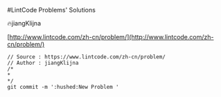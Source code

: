 #LintCode Problems' Solutions

:fire:jiangKlijna

[http://www.lintcode.com/zh-cn/problem/](http://www.lintcode.com/zh-cn/problem/)

```
// Source : https://www.lintcode.com/zh-cn/problem/
// Author : jiangKlijna
/*
*
*/
git commit -m ':hushed:New Problem '
```